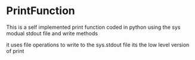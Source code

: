 # PrintFunction
This is a self implemented print function coded in python using the sys modual stdout file and write methods

it uses file operations to write to the sys.stdout file its the low level version of print
